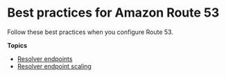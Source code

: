 # Best practices for Amazon Route 53<a name="best-practices"></a>

Follow these best practices when you configure Route 53\.

**Topics**
+ [Resolver endpoints](best-practices-resolver-endpoints.md)
+ [Resolver endpoint scaling](best-practices-resolver-endpoint-scaling.md)